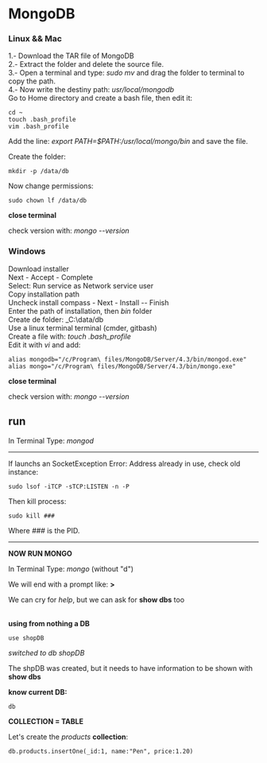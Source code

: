 # MongoDB

### Linux && Mac 

1.- Download the TAR file of MongoDB <br/>
2.- Extract the folder and delete the source file. <br/>
3.- Open a terminal and type: _sudo mv_ and drag the folder to terminal to copy the path. <br/>
4.- Now write the destiny path: _usr/local/mongodb_ <br/>
Go to Home directory and create a bash file, then edit it:

```terminal
cd ~
touch .bash_profile
vim .bash_profile
```

Add the line: _export PATH=$PATH:/usr/local/mongo/bin_ and save the file. <br/>

Create the folder: <br/>

```terminal
mkdir -p /data/db
```

Now change permissions: <br/>

```terminal
sudo chown lf /data/db
```
__close terminal__ <br/>

check version with: _mongo --version_ <br/>

### Windows

Download installer <br/>
Next - Accept - Complete <br/>
Select: Run service as Network service user <br/>
Copy installation path <br/>
Uncheck install compass - Next - Install -- Finish<br/>
Enter the path of installation, then _bin_ folder <br/>
Create de folder: _C:\data/db <br/>
Use a linux terminal terminal (cmder, gitbash) <br/>
Create a file with: _touch .bash_profile_ <br/>
Edit it with _vi_ and add: <br/>

```terminal
alias mongodb="/c/Program\ files/MongoDB/Server/4.3/bin/mongod.exe"
alias mongo="/c/Program\ files/MongoDB/Server/4.3/bin/mongo.exe"
```

__close terminal__ <br/>

check version with: _mongo --version_ <br/>

## run

In Terminal Type: _mongod_ <br/>


---

If launchs an SocketException Error: Address already in use, check old instance:

```terminal
sudo lsof -iTCP -sTCP:LISTEN -n -P
```
Then kill process:

```terminal
sudo kill ###
```

Where _###_ is the PID. <br/>

---

__NOW RUN MONGO__ <br/>

In Terminal Type: _mongo_ (without "d") <br/>

We will end with a prompt like: __>__ <br/>

We can cry for _help_, but we can ask for __show dbs__ too <br/>
<br/>

__using from nothing a DB__ <br/>

```mongo
use shopDB
```

_switched to db shopDB_ <br/>

The shpDB was created, but it needs to have information to be shown with __show dbs__ <br/>

__know current DB:__ <br/>

```mongo
db
```

__COLLECTION = TABLE__ <br/>

Let's create the _products_ __collection__: <br/>

```mongo
db.products.insertOne(_id:1, name:"Pen", price:1.20)
```

















